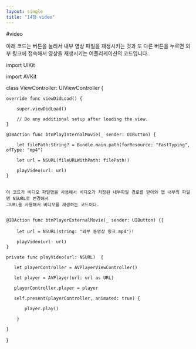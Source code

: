 ```yaml
---
layout: single
title: "14장 video"
---
```

#video


아래 코드는  버튼을 눌러서 내부 영상 파일을 재생시키는 것과 또 다른 버튼을 누르면 외부 링크에 접속해서 영상을 재생시키는 어플리케이션의 코드입니다. 


import UIKit

import AVKit

class ViewController: UIViewController {

    override func viewDidLoad() {
    
        super.viewDidLoad()
        
        // Do any additional setup after loading the view.
    }
    
    @IBAction func btnPlayInternalMovie(_ sender: UIButton) {
    
        let filePath:String? = Bundle.main.path(forResource: "FastTyping", ofType: "mp4")
        
        let url = NSURL(fileURLWithPath: filePath!)
        
        playVideo(url: url)
    }
    
    
    이 코드가 비디오 파일명을 사용해서 비디오가 저장된 내부파일 경로를 받아와 앱 내부의 파일명 NSURL로 변경해서
    그URL을 사용해서 비디오를 재생하는 코드이다.
    
    
    @IBAction func btnPlayerExternalMovie(_ sender: UIButton) {{   
    
        let url = NSURL(string: "외부 동영상 링크.mp4")!
        
        playVideo(url: url)
    }
    
    private func playVideo(url: NSURL)  {
    
       let playerController = AVPlayerViewController()
       
       let player = AVPlayer(url: url as URL)
       
       playerController.player = player
       
       self.present(playerController, animated: true) {
       
           player.play()
           
        }
        
    }
    
}
